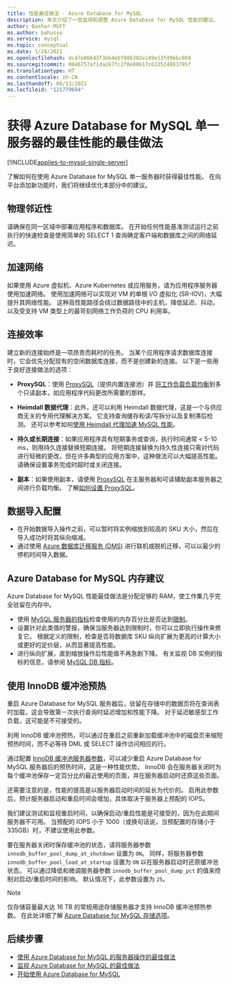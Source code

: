 ```yaml
---
title: 性能最佳做法 - Azure Database for MySQL
description: 本文介绍了一些监视和调整 Azure Database for MySQL 性能的建议。
author: Bashar-MSFT
ms.author: bahusse
ms.service: mysql
ms.topic: conceptual
ms.date: 1/28/2021
ms.openlocfilehash: dc47e06643f3bb4ebf986382e149e13fd9bbc968
ms.sourcegitcommit: 0046757af1da267fc2f0e88617c633524883795f
ms.translationtype: HT
ms.contentlocale: zh-CN
ms.lasthandoff: 08/13/2021
ms.locfileid: "121779694"
---
```

# <a name="best-practices-for-optimal-performance-of-your-azure-database-for-mysql---single-server"></a>获得 Azure Database for MySQL 单一服务器的最佳性能的最佳做法

[!INCLUDE[applies-to-mysql-single-server](includes/applies-to-mysql-single-server.md)]

了解如何在使用 Azure Database for MySQL 单一服务器时获得最佳性能。 在向平台添加新功能时，我们将继续优化本部分中的建议。

## <a name="physical-proximity"></a>物理邻近性

 请确保在同一区域中部署应用程序和数据库。 在开始任何性能基准测试运行之前执行的快速检查是使用简单的 SELECT 1 查询确定客户端和数据库之间的网络延迟。 

## <a name="accelerated-networking"></a>加速网络

如果使用 Azure 虚拟机、Azure Kubernetes 或应用服务，请为应用程序服务器使用加速网络。 使用加速网络可以实现对 VM 的单根 I/O 虚拟化 (SR-IOV)，大幅提升其网络性能。 这种高性能路径会绕过数据路径中的主机，降低延迟、抖动，以及受支持 VM 类型上的最苛刻网络工作负荷的 CPU 利用率。

## <a name="connection-efficiency"></a>连接效率

建立新的连接始终是一项昂贵而耗时的任务。 当某个应用程序请求数据库连接时，它会优先分配现有的空闲数据库连接，而不是创建新的连接。  以下是一些用于良好连接做法的选项：

- **ProxySQL**：使用 [ProxySQL](https://proxysql.com/)（提供内置连接池）并 [将工作负载负载均衡](https://techcommunity.microsoft.com/t5/azure-database-for-mysql/load-balance-read-replicas-using-proxysql-in-azure-database-for/ba-p/880042)到多个只读副本，如应用程序代码更改所需要的那样。

- **Heimdall 数据代理**：此外，还可以利用 Heimdall 数据代理，这是一个与供应商无关的专用代理解决方案。 它支持查询缓存和读/写拆分以及复制滞后检测。 还可以参考如何[使用 Heimdall 代理加速 MySQL 性能](https://techcommunity.microsoft.com/t5/azure-database-for-mysql/accelerate-mysql-performance-with-the-heimdall-proxy/ba-p/1063349)。  

- **持久或长期连接**：如果应用程序具有短期事务或查询，执行时间通常 < 5-10 ms，则用持久连接替换短期连接。 将短期连接替换为持久性连接只需对代码进行轻微的更改，但在许多典型的应用方案中，这种做法可以大幅提高性能。 请确保设置事务完成时超时或关闭连接。

- **副本**：如果使用副本，请使用 [ProxySQL](https://proxysql.com/) 在主服务器和可读辅助副本服务器之间进行负载均衡。 了解[如何设置 ProxySQL](https://techcommunity.microsoft.com/t5/azure-database-for-mysql/scaling-an-azure-database-for-mysql-workload-running-on/ba-p/1105847)。

## <a name="data-import-configurations"></a>数据导入配置

- 在开始数据导入操作之前，可以暂时将实例缩放到较高的 SKU 大小，然后在导入成功时将其纵向缩减。
- 通过使用 [Azure 数据库迁移服务 (DMS)](https://datamigration.microsoft.com/) 进行联机或脱机迁移，可以以最少的停机时间导入数据。 

## <a name="azure-database-for-mysql-memory-recommendations"></a>Azure Database for MySQL 内存建议

Azure Database for MySQL 性能最佳做法是分配足够的 RAM，使工作集几乎完全驻留在内存中。 

- 使用 [MySQL 服务器的指标](./concepts-monitoring.md)检查使用的内存百分比是否达到[限制](./concepts-pricing-tiers.md)。 
- 设置针对此类值的警报，确保当服务器达到限制时，你可以立即执行操作来修复它。 根据定义的限制，检查是否将数据库 SKU 纵向扩展为更高的计算大小或更好的定价层，从而显著提高性能。 
- 进行纵向扩展，直到缩放操作后性能值不再急剧下降。 有关监视 DB 实例的指标的信息，请参阅 [MySQL DB 指标](./concepts-monitoring.md#metrics)。
 
## <a name="use-innodb-buffer-pool-warmup"></a>使用 InnoDB 缓冲池预热

重启 Azure Database for MySQL 服务器后，驻留在存储中的数据页将在查询表时加载，这会导致第一次执行查询时延迟增加和性能下降。 对于延迟敏感型工作负载，这可能是不可接受的。 

利用 InnoDB 缓冲池预热，可以通过在重启之前重新加载缓冲池中的磁盘页来缩短预热时间，而不必等待 DML 或 SELECT 操作访问相应的行。

通过配置 [InnoDB 缓冲池服务器参数](https://dev.mysql.com/doc/refman/8.0/en/innodb-preload-buffer-pool.html)，可以减少重启 Azure Database for MySQL 服务器后的预热时间，这是一种性能优势。 InnoDB 会在服务器关闭时为每个缓冲池保存一定百分比的最近使用的页面，并在服务器启动时还原这些页面。

还需要注意的是，性能的提高是以服务器启动时间的延长为代价的。 启用此参数后，预计服务器启动和重启时间会增加，具体取决于服务器上预配的 IOPS。 

我们建议测试和监视重启时间，以确保启动/重启性能是可接受的，因为在此期间服务器不可用。 当预配的 IOPS 小于 1000（或换句话说，当预配置的存储小于 335GB）时，不建议使用此参数。

要在服务器关闭时保存缓冲池的状态，请将服务器参数 `innodb_buffer_pool_dump_at_shutdown` 设置为 `ON`。 同样，将服务器参数 `innodb_buffer_pool_load_at_startup` 设置为 `ON` 以在服务器启动时还原缓冲池状态。 可以通过降低和微调服务器参数 `innodb_buffer_pool_dump_pct` 的值来控制对启动/重启时间的影响。 默认情况下，此参数设置为 `25`。

> [!Note]
> 仅存储容量最大达 16 TB 的常规用途存储服务器才支持 InnoDB 缓冲池预热参数。 在此处详细了解 [Azure Database for MySQL 存储选项](./concepts-pricing-tiers.md#storage)。

## <a name="next-steps"></a>后续步骤

- [使用 Azure Database for MySQL 的服务器操作的最佳做法](concept-operation-excellence-best-practices.md) <br/>
- [监视 Azure Database for MySQL 的最佳做法](concept-monitoring-best-practices.md)<br/>
- [开始使用 Azure Database for MySQL](quickstart-create-mysql-server-database-using-azure-portal.md)<br/>
